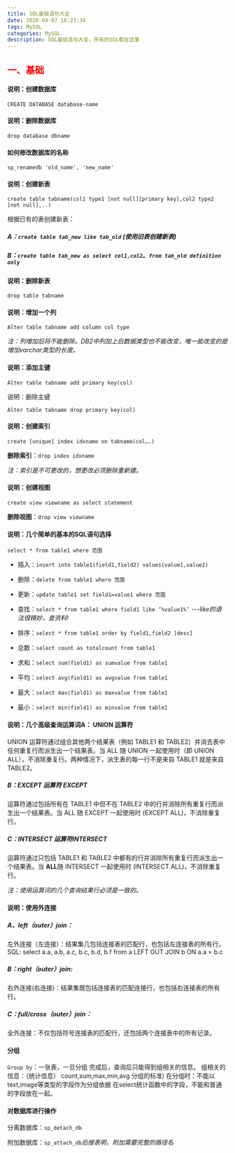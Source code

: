 ```yaml
---
title: SQL基础语句大全
date: 2020-04-07 16:23:34
tags: MySQL
categories: MySQL
description: SQL基础语句大全，所有的SQL都在这里
---
```


## <font color=red>一、基础</font>

#### **说明：创建数据库**

`CREATE DATABASE database-name`

#### **说明：删除数据库**

`drop database dbname`

#### **如何修改数据库的名称**

`sp_renamedb 'old_name', 'new_name'`

#### **说明：创建新表**

`create table tabname(col1 type1 [not null][primary key],col2 type2 [not null],..)`

根据已有的表创建新表：

##### A：`create table tab_new like tab_old` *(使用旧表创建新表)*

##### B：`create table tab_new as select col1,col2… from tab_old definition only`

#### **说明：删除新表**

`drop table tabname`

#### **说明：增加一个列**

`Alter table tabname add column col type`

*注：列增加后将不能删除。DB2中列加上后数据类型也不能改变，唯一能改变的是增加varchar类型的长度。*

#### **说明：添加主键**

`Alter table tabname add primary key(col)`

说明：删除主键

 `Alter table tabname drop primary key(col)`

#### **说明：创建索引**

`create [unique] index idxname on tabname(col….)`

**删除索引**：`drop index idxname`

*注：索引是不可更改的，想更改必须删除重新建。*

#### **说明：创建视图**

`create view viewname as select statement` 

**删除视图**：`drop view viewname`

#### **说明：几个简单的基本的SQL语句选择**

`select * from table1 where 范围`

- 插入：`insert into table1(field1,field2) values(value1,value2)`

- 删除：`delete from table1 where 范围`

- 更新：`update table1 set field1=value1 where 范围`

- 查找：`select * from table1 where field1 like ’%value1%’` *---like的语法很精妙，查资料!*

- 排序：`select * from table1 order by field1,field2 [desc]`

- 总数：`select count as totalcount from table1`

- 求和：`select sum(field1) as sumvalue from table1`

- 平均：`select avg(field1) as avgvalue from table1`

- 最大：`select max(field1) as maxvalue from table1`

- 最小：`select min(field1) as minvalue from table1`

#### **说明：几个高级查询运算词A： UNION 运算符** 

UNION 运算符通过组合其他两个结果表（例如 TABLE1 和 TABLE2）并消去表中任何重复行而派生出一个结果表。当 ALL 随 UNION 一起使用时（即 UNION ALL），不消除重复行。两种情况下，派生表的每一行不是来自 TABLE1 就是来自 TABLE2。 

##### **B：EXCEPT 运算符 EXCEPT**

运算符通过包括所有在 TABLE1 中但不在 TABLE2 中的行并消除所有重复行而派生出一个结果表。当 ALL 随 EXCEPT 一起使用时 (EXCEPT ALL)，不消除重复行。

##### **C：INTERSECT 运算符INTERSECT**

运算符通过只包括 TABLE1 和 TABLE2 中都有的行并消除所有重复行而派生出一个结果表。当 **ALL**随 INTERSECT 一起使用时 (INTERSECT ALL)，不消除重复行。 

*注：使用运算词的几个查询结果行必须是一致的。*

#### **说明：使用外连接**

##### **A、left（outer）join：**

左外连接（左连接）：结果集几包括连接表的匹配行，也包括左连接表的所有行。 
SQL: select a.a, a.b, a.c, b.c, b.d, b.f from a LEFT OUT JOIN b ON a.a = b.c

##### **B：right（outer）join:** 

右外连接(右连接)：结果集既包括连接表的匹配连接行，也包括右连接表的所有行。 

##### **C：full/cross（outer）join**： 

全外连接：不仅包括符号连接表的匹配行，还包括两个连接表中的所有记录。

#### **分组**

`Group by`：一张表，一旦分组 完成后，查询后只能得到组相关的信息。
组相关的信息：（统计信息） count,sum,max,min,avg  分组的标准)   在分组时：不能以text,image等类型的字段作为分组依据   在select统计函数中的字段，不能和普通的字段放在一起。

#### **对数据库进行操作**

分离数据库：`sp_detach_db`

附加数据库：`sp_attach_db`*后接表明，附加需要完整的路径名*